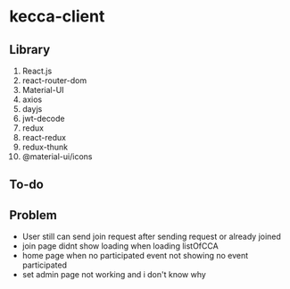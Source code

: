 # kecca-client

## Library

1. React.js
2. react-router-dom
3. Material-UI
4. axios
5. dayjs
6. jwt-decode
7. redux
8. react-redux
9. redux-thunk
10. @material-ui/icons

## To-do

## Problem

- User still can send join request after sending request or already joined
- join page didnt show loading when loading listOfCCA
- home page when no participated event not showing no event participated
- set admin page not working and i don't know why
